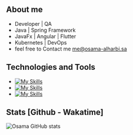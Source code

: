 ##  About me
- Developer | QA
- Java | Spring Framework
- JavaFx | Angular | Flutter
- Kubernetes | DevOps
- feel free to Contact me [me@osama-alharbi.sa](mailto:me@osama-alharbi.sa)


## Technologies and Tools
- [![My Skills](https://skillicons.dev/icons?i=java,spring,dart,flutter,angular,selenium)](https://skillicons.dev)
- [![My Skills](https://skillicons.dev/icons?i=docker,kubernetes,nginx,git,maven,idea,redis)](https://skillicons.dev)
- [![My Skills](https://skillicons.dev/icons?i=mysql,sqlite,mongodb)](https://skillicons.dev)



##  Stats [Github - Wakatime]

![Osama GitHub stats](https://github-readme-stats-sigma-five.vercel.app/api?username=dev-osama-alharbi&show_icons=true&theme=nord&count_private=true)

